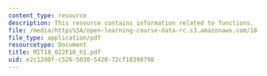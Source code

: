 ```yaml
---
content_type: resource
description: This resource contains information related to functions.
file: /media/https%3A/open-learning-course-data-rc.s3.amazonaws.com/18-022-calculus-of-several-variables-fall-2010/e2c12d0fc5265030542072cf18398798_MIT18_022F10_h1.pdf
file_type: application/pdf
resourcetype: Document
title: MIT18_022F10_h1.pdf
uid: e2c12d0f-c526-5030-5420-72cf18398798
---
```

